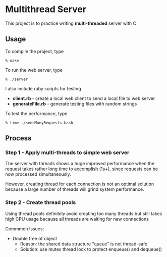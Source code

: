 # Multithread Server
This project is to practice writing **multi-threaded** server with C

## Usage
To compile the project, type
```
% make
```
To run the web server, type
```
% ./server
```
I also include ruby scripts for testing
* **client.rb** - create a local web client to send a local file to web server
* **generateFile.rb** - generate testing files with random strings

To test the performance, type
```
% time ./sendManyRequests.bash
```

## Process
### Step 1 - Apply multi-threads to simple web server
The server with threads shows a huge improved performance when the request takes rather long time to accomplish (1s+), since requests can be now processed simultaneously.

However, creating thread for each connection is not an optimal solution because a large number of threads will grind system performance.

### Step 2 - Create thread pools
Using thread pools definitely avoid creating too many threads but still takes high CPU usage because all threads are waiting for new connections

Commmon Issues:
* Double free of object
  * Reason: the shared data structure "queue" is not thread-safe
  * Solution: use mutex thread lock to protect enqueue() and dequeue()

